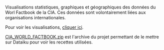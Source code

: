 Visualisations statistiques, graphiques et géographiques des données du Worl Factbook de la CIA. Ces données sont volontairement liées aux organisations internationales.

Pour voir les visualisations, [cliquer ici](visualisations/README.md).

[CIA_WORLD_FACTBOOK.zip](CIA_WORLD_FACTBOOK.zip) est l'archive du projet permettant de le mettre sur Dataiku pour voir les recettes utilisées.
